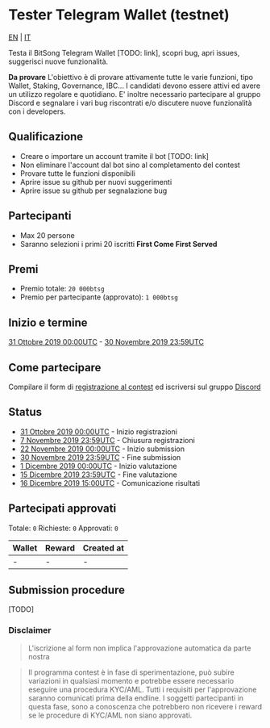 # Tester Telegram Wallet (testnet)

[EN](./tester-telegram-wallet-testnet.md) | [IT](./tester-telegram-wallet-testnet_it.md)

Testa il BitSong Telegram Wallet [TODO: link], scopri bug, apri issues, suggerisci nuove funzionalità.

**Da provare**
L'obiettivo è di provare attivamente tutte le varie funzioni, tipo Wallet, Staking, Governance, IBC...
I candidati devono essere attivi ed avere un utilizzo regolare e quotidiano. E' inoltre necessario partecipare al gruppo Discord e segnalare i vari bug riscontrati e/o discutere nuove funzionalità con i developers.

## Qualificazione

- Creare o importare un account tramite il bot [TODO: link]
- Non eliminare l'account dal bot sino al completamento del contest
- Provare tutte le funzioni disponibili
- Aprire issue su github per nuovi suggerimenti
- Aprire issue su github per segnalazione bug

## Partecipanti

- Max 20 persone
- Saranno selezioni i primi 20 iscritti **First Come First Served**

## Premi

- Premio totale: `20 000btsg`
- Premio per partecipante (approvato): `1 000btsg`

## Inizio e termine

[31 Ottobre 2019 00:00UTC](https://www.timeanddate.com/countdown/launch?iso=20191031T00&p0=1440&msg=Inizio+registrazioni&font=sanserif&csz=1) - [30 Novembre 2019 23:59UTC](https://www.timeanddate.com/countdown/launch?iso=20191130T235959&p0=1440&msg=Fine+submission&font=sanserif&csz=1)

## Come partecipare

Compilare il form di [registrazione al contest](https://docs.google.com/forms/d/e/1FAIpQLScMkgG15PwcxMrNXitDg-dn_H0Sw2HMTImETWRzr2d_qWQm6w/viewform) ed iscriversi sul gruppo [Discord](https://discord.gg/KeHPnSa)

## Status

- [31 Ottobre 2019 00:00UTC](https://www.timeanddate.com/countdown/launch?iso=20191031T00&p0=1440&msg=Inizio+registrazioni&font=sanserif&csz=1) - Inizio registrazioni
- [7 Novembre 2019 23:59UTC](https://www.timeanddate.com/countdown/launch?iso=20191107T235959&p0=1440&msg=Chiusura+registrazioni&font=sanserif&csz=1) - Chiusura registrazioni
- [22 Novembre 2019 00:00UTC](https://www.timeanddate.com/countdown/launch?iso=20191122T000000&p0=1440&msg=Inizio+submission&font=sanserif&csz=1) - Inizio submission
- [30 Novembre 2019 23:59UTC](https://www.timeanddate.com/countdown/launch?iso=20191130T235959&p0=1440&msg=Fine+submission&font=sanserif&csz=1) - Fine submission
- [1 Dicembre 2019 00:00UTC](https://www.timeanddate.com/countdown/launch?iso=20191201T000000&p0=1440&msg=Inizio+valutazione&font=sanserif&csz=1) - Inizio valutazione
- [15 Dicembre 2019 23:59UTC](https://www.timeanddate.com/countdown/launch?iso=20191215T235959&p0=1440&msg=Fine+valutazione&font=sanserif&csz=1) - Fine valutazione
- [16 Dicembre 2019 15:00UTC](https://www.timeanddate.com/countdown/launch?iso=20191216T140000&p0=1440&msg=Comunicazione+risultati&font=sanserif&csz=1) - Comunicazione risultati

## Partecipati approvati

Totale: `0`
Richieste: `0`
Approvati: `0`

| Wallet | Reward | Created at |
| ------ | ------ | ---------- |
| -      | -      | -          |

## Submission procedure

[TODO]

### Disclaimer

> L'iscrizione al form non implica l'approvazione automatica da parte nostra

> Il programma contest è in fase di sperimentazione, può subire variazioni in qualsiasi momento e potrebbe essere necessario eseguire una procedura KYC/AML. Tutti i requisiti per l'approvazione saranno comunicati prima della endline. I soggetti partecipanti in questa fase, sono a conoscenza che potrebbero non ricevere i reward se le procedure di KYC/AML non siano approvati.
